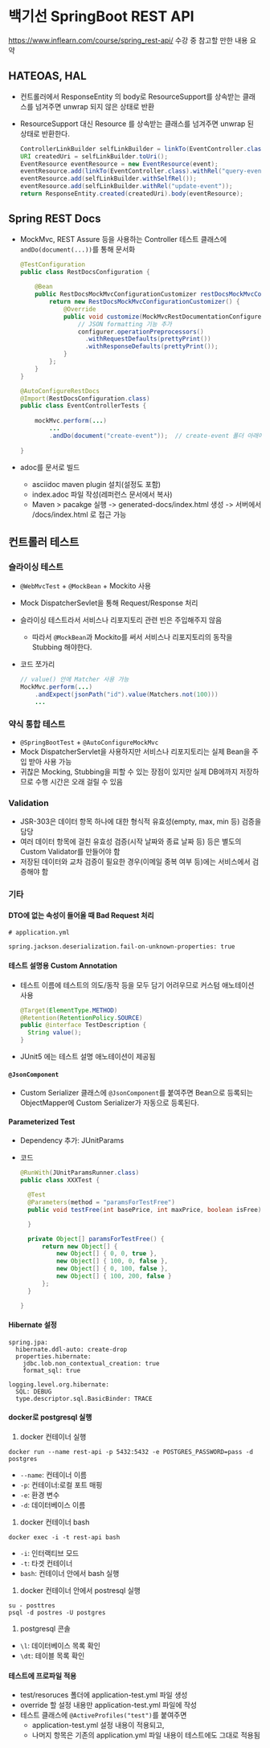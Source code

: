 # 백기선 SpringBoot REST API

https://www.inflearn.com/course/spring_rest-api/ 수강 중 참고할 만한 내용 요약

## HATEOAS, HAL

- 컨트롤러에서 ResponseEntity 의 body로 ResourceSupport를 상속받는 클래스를 넘겨주면 unwrap 되지 않은 상태로 반환
- ResourceSupport 대신 Resource<Event> 를 상속받는 클래스를 넘겨주면 unwrap 된 상태로 반환한다.

    ```java
    ControllerLinkBuilder selfLinkBuilder = linkTo(EventController.class).slash()
    URI createdUri = selfLinkBuilder.toUri();
    EventResource eventResource = new EventResource(event);
    eventResource.add(linkTo(EventController.class).withRel("query-events"));
    eventResource.add(selfLinkBuilder.withSelfRel());
    eventResource.add(selfLinkBuilder.withRel("update-event"));
    return ResponseEntity.created(createdUri).body(eventResource);
    ```

## Spring REST Docs

- MockMvc, REST Assure 등을 사용하는 Controller 테스트 클래스에 `andDo(document(...))`를 통해 문서화

    ```java
    @TestConfiguration
    public class RestDocsConfiguration {
      
        @Bean
        public RestDocsMockMvcConfigurationCustomizer restDocsMockMvcConfigurationCustomizer() {
            return new RestDocsMockMvcConfigurationCustomizer() {
                @Override
                public void customize(MockMvcRestDocumentationConfigurer configurer) {
                    // JSON formatting 기능 추가
                    configurer.operationPreprocessors()
                      .withRequestDefaults(prettyPrint())
                      .withResponseDefaults(prettyPrint());
                }
            };
        }
    }
    ```

    ```java
    @AutoConfigureRestDocs
    @Import(RestDocsConfiguration.class)
    public class EventControllerTests {
      
        mockMvc.perform(...)
            ...
            .andDo(document("create-event"));  // create-event 폴더 아래에 adoc 파일 자동 생성
        
    }
    ```

- adoc를 문서로 빌드

    - asciidoc maven plugin 설치(설정도 포함)
    - index.adoc 파일 작성(레퍼런스 문서에서 복사)
    - Maven > pacakge 실행 -> generated-docs/index.html 생성 -> 서버에서 /docs/index.html 로 접근 가능



## 컨트롤러 테스트

### 슬라이싱 테스트

- `@WebMvcTest` + `@MockBean` + Mockito 사용
- Mock DispatcherSevlet을 통해 Request/Response 처리
- 슬라이싱 테스트라서 서비스나 리포지토리 관련 빈은 주입해주지 않음
    - 따라서 `@MockBean`과 Mockito를 써서 서비스나 리포지토리의 동작을 Stubbing 해야한다.

- 코드 쪼가리

    ```java
    // value() 안에 Matcher 사용 가능
    MockMvc.perform(...)
        .andExpect(jsonPath("id").value(Matchers.not(100)))
        ...
    ```

### 약식 통합 테스트

- `@SpringBootTest` + `@AutoConfigureMockMvc`
- Mock DispatcherServlet을 사용하지만 서비스나 리포지토리는 실제 Bean을 주입 받아 사용 가능
- 귀찮은 Mocking, Stubbing을 피할 수 있는 장점이 있지만 실제 DB에까지 저장하므로 수행 시간은 오래 걸릴 수 있음

### Validation

- JSR-303은 데이터 항목 하나에 대한 형식적 유효성(empty, max, min 등) 검증을 담당
- 여러 데이터 항목에 걸친 유효성 검증(시작 날짜와 종료 날짜 등) 등은 별도의 Custom Validator를 만들어야 함
- 저장된 데이터와 교차 검증이 필요한 경우(이메일 중복 여부 등)에는 서비스에서 검증해야 함


### 기타

#### DTO에 없는 속성이 들어올 때 Bad Request 처리

```
# application.yml

spring.jackson.deserialization.fail-on-unknown-properties: true
```

#### 테스트 설명용 Custom Annotation

- 테스트 이름에 테스트의 의도/동작 등을 모두 담기 어려우므로 커스텀 애노테이션 사용

  ```java
  @Target(ElementType.METHOD)
  @Retention(RetentionPolicy.SOURCE)
  public @interface TestDescription {   
    String value();
  }
  ```

- JUnit5 에는 테스트 설명 애노테이션이 제공됨

#### `@JsonComponent`

- Custom Serializer 클래스에 `@JsonComponent`를 붙여주면 Bean으로 등록되는 ObjectMapper에 Custom Serializer가 자동으로 등록된다.


#### Parameterized Test

- Dependency 추가: JUnitParams
- 코드

    ```java
    @RunWith(JUnitParamsRunner.class)
    public class XXXTest {

      @Test
      @Parameters(method = "paramsForTestFree")
      public void testFree(int basePrice, int maxPrice, boolean isFree) {

      }

      private Object[] paramsForTestFree() {
          return new Object[] {
              new Object[] { 0, 0, true },
              new Object[] { 100, 0, false },
              new Object[] { 0, 100, false },
              new Object[] { 100, 200, false }
          };
      }

    }    
    ```

#### Hibernate 설정

```
spring.jpa:
  hibernate.ddl-auto: create-drop
  properties.hibernate:
    jdbc.lob.non_contextual_creation: true
    format_sql: true

logging.level.org.hibernate:
  SQL: DEBUG
  type.descriptor.sql.BasicBinder: TRACE
```

#### docker로 postgresql 실행

1. docker 컨테이너 실행

```
docker run --name rest-api -p 5432:5432 -e POSTGRES_PASSWORD=pass -d postgres
```
- `--name`: 컨테이너 이름
- `-p`: 컨테이너:로컬 포트 매핑
- `-e`: 환경 변수
- `-d`: 데이터베이스 이름

1. docker 컨테이너 bash

```
docker exec -i -t rest-api bash
```
- `-i`: 인터랙티브 모드
- `-t`: 타겟 컨테이너
- `bash`: 컨테이너 안에서 bash 실행

1. docker 컨테이너 안에서 postresql 실행

```
su - posttres
psql -d postres -U postgres
```

1. postgresql 콘솔

- `\l`: 데이터베이스 목록 확인
- `\dt`: 테이블 목록 확인




#### 테스트에 프로파일 적용

- test/resoruces 폴더에 application-test.yml 파일 생성
- override 할 설정 내용만 application-test.yml 파일에 작성    
- 테스트 클래스에 `@ActiveProfiles("test")`를 붙여주면
    - application-test.yml 설정 내용이 적용되고,
    - 나머지 항목은 기존의 application.yml 파일 내용이 테스트에도 그대로 적용됨
